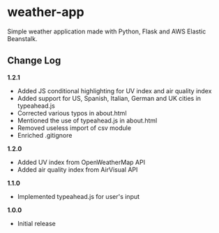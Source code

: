 # weather-app
Simple weather application made with Python, Flask and AWS Elastic Beanstalk.

## Change Log
__1.2.1__
- Added JS conditional highlighting for UV index and air quality index
- Added support for US, Spanish, Italian, German and UK cities in typeahead.js
- Corrected various typos in about.html
- Mentioned the use of typeahead.js in about.html
- Removed useless import of csv module
- Enriched .gitignore

__1.2.0__
- Added UV index from OpenWeatherMap API 
- Added air quality index from AirVisual API

__1.1.0__
- Implemented typeahead.js for user's input

__1.0.0__
- Initial release
